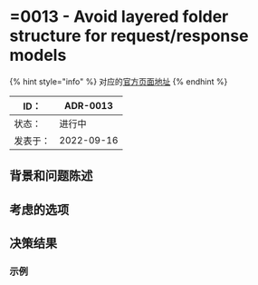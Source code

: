 # =0013 - Avoid layered folder structure for request/response models

{% hint style="info" %}
对应的[官方页面地址](https://contributing.bitwarden.com/architecture/adr/avoid-layered-folder-structure)
{% endhint %}

| ID：  | ADR-0013   |
| ---- | ---------- |
| 状态：  | 进行中        |
| 发表于： | 2022-09-16 |

## 背景和问题陈述​ <a href="#context-and-problem-statement" id="context-and-problem-statement"></a>

## 考虑的选项​ <a href="#considered-options" id="considered-options"></a>

## 决策结果​ <a href="#decision-outcome" id="decision-outcome"></a>

### 示例​ <a href="#example" id="example"></a>
